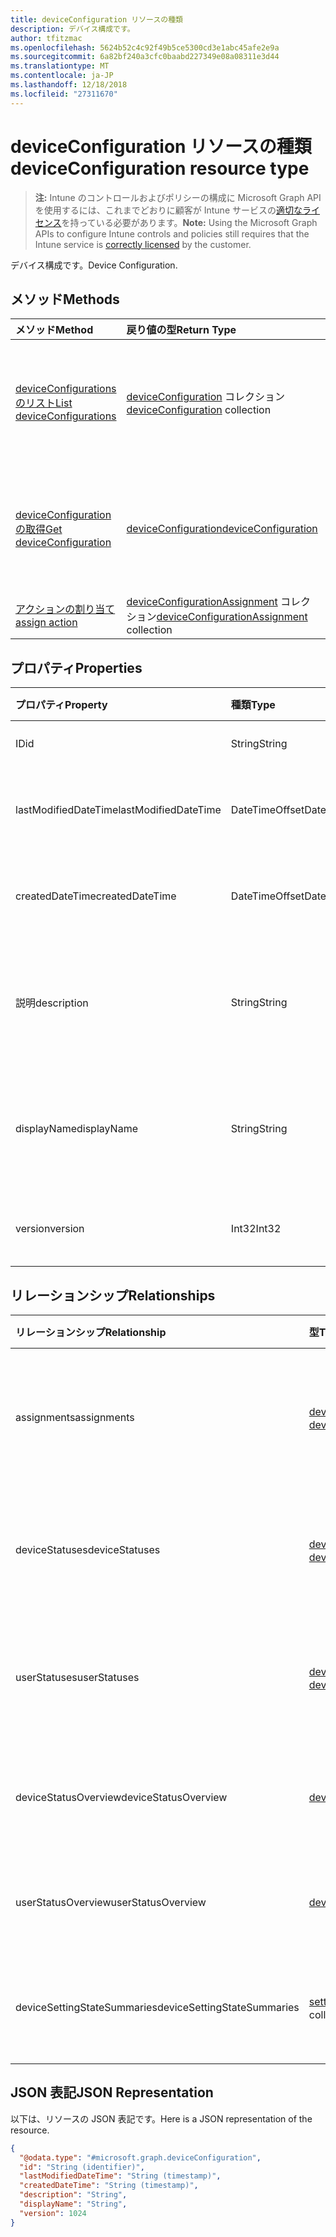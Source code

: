 ```yaml
---
title: deviceConfiguration リソースの種類
description: デバイス構成です。
author: tfitzmac
ms.openlocfilehash: 5624b52c4c92f49b5ce5300cd3e1abc45afe2e9a
ms.sourcegitcommit: 6a82bf240a3cfc0baabd227349e08a08311e3d44
ms.translationtype: MT
ms.contentlocale: ja-JP
ms.lasthandoff: 12/18/2018
ms.locfileid: "27311670"
---
```

# <a name="deviceconfiguration-resource-type"></a><span data-ttu-id="67bd5-103">deviceConfiguration リソースの種類</span><span class="sxs-lookup"><span data-stu-id="67bd5-103">deviceConfiguration resource type</span></span>

> <span data-ttu-id="67bd5-104">**注:** Intune のコントロールおよびポリシーの構成に Microsoft Graph API を使用するには、これまでどおりに顧客が Intune サービスの[適切なライセンス](https://go.microsoft.com/fwlink/?linkid=839381)を持っている必要があります。</span><span class="sxs-lookup"><span data-stu-id="67bd5-104">**Note:** Using the Microsoft Graph APIs to configure Intune controls and policies still requires that the Intune service is [correctly licensed](https://go.microsoft.com/fwlink/?linkid=839381) by the customer.</span></span>

<span data-ttu-id="67bd5-105">デバイス構成です。</span><span class="sxs-lookup"><span data-stu-id="67bd5-105">Device Configuration.</span></span>
## <a name="methods"></a><span data-ttu-id="67bd5-106">メソッド</span><span class="sxs-lookup"><span data-stu-id="67bd5-106">Methods</span></span>
|<span data-ttu-id="67bd5-107">メソッド</span><span class="sxs-lookup"><span data-stu-id="67bd5-107">Method</span></span>|<span data-ttu-id="67bd5-108">戻り値の型</span><span class="sxs-lookup"><span data-stu-id="67bd5-108">Return Type</span></span>|<span data-ttu-id="67bd5-109">説明</span><span class="sxs-lookup"><span data-stu-id="67bd5-109">Description</span></span>|
|:---|:---|:---|
|[<span data-ttu-id="67bd5-110">deviceConfigurations のリスト</span><span class="sxs-lookup"><span data-stu-id="67bd5-110">List deviceConfigurations</span></span>](../api/intune-deviceconfig-deviceconfiguration-list.md)|<span data-ttu-id="67bd5-111">[deviceConfiguration](../resources/intune-deviceconfig-deviceconfiguration.md) コレクション</span><span class="sxs-lookup"><span data-stu-id="67bd5-111">[deviceConfiguration](../resources/intune-deviceconfig-deviceconfiguration.md) collection</span></span>|<span data-ttu-id="67bd5-112">[deviceConfiguration](../resources/intune-deviceconfig-deviceconfiguration.md) オブジェクトのプロパティとリレーションシップをリストします。</span><span class="sxs-lookup"><span data-stu-id="67bd5-112">List properties and relationships of the [deviceConfiguration](../resources/intune-deviceconfig-deviceconfiguration.md) objects.</span></span>|
|[<span data-ttu-id="67bd5-113">deviceConfiguration の取得</span><span class="sxs-lookup"><span data-stu-id="67bd5-113">Get deviceConfiguration</span></span>](../api/intune-deviceconfig-deviceconfiguration-get.md)|[<span data-ttu-id="67bd5-114">deviceConfiguration</span><span class="sxs-lookup"><span data-stu-id="67bd5-114">deviceConfiguration</span></span>](../resources/intune-deviceconfig-deviceconfiguration.md)|<span data-ttu-id="67bd5-115">[deviceConfiguration](../resources/intune-deviceconfig-deviceconfiguration.md) オブジェクトのプロパティとリレーションシップを読み取ります。</span><span class="sxs-lookup"><span data-stu-id="67bd5-115">Read properties and relationships of the [deviceConfiguration](../resources/intune-deviceconfig-deviceconfiguration.md) object.</span></span>|
|[<span data-ttu-id="67bd5-116">アクションの割り当て</span><span class="sxs-lookup"><span data-stu-id="67bd5-116">assign action</span></span>](../api/intune-deviceconfig-deviceconfiguration-assign.md)|<span data-ttu-id="67bd5-117">[deviceConfigurationAssignment](../resources/intune-deviceconfig-deviceconfigurationassignment.md) コレクション</span><span class="sxs-lookup"><span data-stu-id="67bd5-117">[deviceConfigurationAssignment](../resources/intune-deviceconfig-deviceconfigurationassignment.md) collection</span></span>|<span data-ttu-id="67bd5-118">まだ文書化されていません</span><span class="sxs-lookup"><span data-stu-id="67bd5-118">Not yet documented</span></span>|

## <a name="properties"></a><span data-ttu-id="67bd5-119">プロパティ</span><span class="sxs-lookup"><span data-stu-id="67bd5-119">Properties</span></span>
|<span data-ttu-id="67bd5-120">プロパティ</span><span class="sxs-lookup"><span data-stu-id="67bd5-120">Property</span></span>|<span data-ttu-id="67bd5-121">種類</span><span class="sxs-lookup"><span data-stu-id="67bd5-121">Type</span></span>|<span data-ttu-id="67bd5-122">説明</span><span class="sxs-lookup"><span data-stu-id="67bd5-122">Description</span></span>|
|:---|:---|:---|
|<span data-ttu-id="67bd5-123">ID</span><span class="sxs-lookup"><span data-stu-id="67bd5-123">id</span></span>|<span data-ttu-id="67bd5-124">String</span><span class="sxs-lookup"><span data-stu-id="67bd5-124">String</span></span>|<span data-ttu-id="67bd5-125">エンティティのキー。</span><span class="sxs-lookup"><span data-stu-id="67bd5-125">Key of the entity.</span></span>|
|<span data-ttu-id="67bd5-126">lastModifiedDateTime</span><span class="sxs-lookup"><span data-stu-id="67bd5-126">lastModifiedDateTime</span></span>|<span data-ttu-id="67bd5-127">DateTimeOffset</span><span class="sxs-lookup"><span data-stu-id="67bd5-127">DateTimeOffset</span></span>|<span data-ttu-id="67bd5-128">オブジェクトの最終更新の DateTime。</span><span class="sxs-lookup"><span data-stu-id="67bd5-128">DateTime the object was last modified.</span></span>|
|<span data-ttu-id="67bd5-129">createdDateTime</span><span class="sxs-lookup"><span data-stu-id="67bd5-129">createdDateTime</span></span>|<span data-ttu-id="67bd5-130">DateTimeOffset</span><span class="sxs-lookup"><span data-stu-id="67bd5-130">DateTimeOffset</span></span>|<span data-ttu-id="67bd5-131">オブジェクトが作成された DateTime。</span><span class="sxs-lookup"><span data-stu-id="67bd5-131">DateTime the object was created.</span></span>|
|<span data-ttu-id="67bd5-132">説明</span><span class="sxs-lookup"><span data-stu-id="67bd5-132">description</span></span>|<span data-ttu-id="67bd5-133">String</span><span class="sxs-lookup"><span data-stu-id="67bd5-133">String</span></span>|<span data-ttu-id="67bd5-134">デバイス構成について管理者が提供した説明です。</span><span class="sxs-lookup"><span data-stu-id="67bd5-134">Admin provided description of the Device Configuration.</span></span>|
|<span data-ttu-id="67bd5-135">displayName</span><span class="sxs-lookup"><span data-stu-id="67bd5-135">displayName</span></span>|<span data-ttu-id="67bd5-136">String</span><span class="sxs-lookup"><span data-stu-id="67bd5-136">String</span></span>|<span data-ttu-id="67bd5-137">デバイス構成について管理者が指定した名前です。</span><span class="sxs-lookup"><span data-stu-id="67bd5-137">Admin provided name of the device configuration.</span></span>|
|<span data-ttu-id="67bd5-138">version</span><span class="sxs-lookup"><span data-stu-id="67bd5-138">version</span></span>|<span data-ttu-id="67bd5-139">Int32</span><span class="sxs-lookup"><span data-stu-id="67bd5-139">Int32</span></span>|<span data-ttu-id="67bd5-140">デバイス構成のバージョン。</span><span class="sxs-lookup"><span data-stu-id="67bd5-140">Version of the device configuration.</span></span>|

## <a name="relationships"></a><span data-ttu-id="67bd5-141">リレーションシップ</span><span class="sxs-lookup"><span data-stu-id="67bd5-141">Relationships</span></span>
|<span data-ttu-id="67bd5-142">リレーションシップ</span><span class="sxs-lookup"><span data-stu-id="67bd5-142">Relationship</span></span>|<span data-ttu-id="67bd5-143">型</span><span class="sxs-lookup"><span data-stu-id="67bd5-143">Type</span></span>|<span data-ttu-id="67bd5-144">説明</span><span class="sxs-lookup"><span data-stu-id="67bd5-144">Description</span></span>|
|:---|:---|:---|
|<span data-ttu-id="67bd5-145">assignments</span><span class="sxs-lookup"><span data-stu-id="67bd5-145">assignments</span></span>|<span data-ttu-id="67bd5-146">[deviceConfigurationAssignment](../resources/intune-deviceconfig-deviceconfigurationassignment.md) コレクション</span><span class="sxs-lookup"><span data-stu-id="67bd5-146">[deviceConfigurationAssignment](../resources/intune-deviceconfig-deviceconfigurationassignment.md) collection</span></span>|<span data-ttu-id="67bd5-147">デバイスの構成プロファイルの割り当てのリスト。</span><span class="sxs-lookup"><span data-stu-id="67bd5-147">The list of assignments for the device configuration profile.</span></span>|
|<span data-ttu-id="67bd5-148">deviceStatuses</span><span class="sxs-lookup"><span data-stu-id="67bd5-148">deviceStatuses</span></span>|<span data-ttu-id="67bd5-149">[deviceConfigurationDeviceStatus](../resources/intune-deviceconfig-deviceconfigurationdevicestatus.md) コレクション</span><span class="sxs-lookup"><span data-stu-id="67bd5-149">[deviceConfigurationDeviceStatus](../resources/intune-deviceconfig-deviceconfigurationdevicestatus.md) collection</span></span>|<span data-ttu-id="67bd5-150">デバイスごとのデバイス構成のインストール状況。</span><span class="sxs-lookup"><span data-stu-id="67bd5-150">Device configuration installation status by device.</span></span>|
|<span data-ttu-id="67bd5-151">userStatuses</span><span class="sxs-lookup"><span data-stu-id="67bd5-151">userStatuses</span></span>|<span data-ttu-id="67bd5-152">[deviceConfigurationUserStatus](../resources/intune-deviceconfig-deviceconfigurationuserstatus.md) コレクション</span><span class="sxs-lookup"><span data-stu-id="67bd5-152">[deviceConfigurationUserStatus](../resources/intune-deviceconfig-deviceconfigurationuserstatus.md) collection</span></span>|<span data-ttu-id="67bd5-153">ユーザーごとのデバイス構成のインストール状態です。</span><span class="sxs-lookup"><span data-stu-id="67bd5-153">Device configuration installation status by user.</span></span>|
|<span data-ttu-id="67bd5-154">deviceStatusOverview</span><span class="sxs-lookup"><span data-stu-id="67bd5-154">deviceStatusOverview</span></span>|[<span data-ttu-id="67bd5-155">deviceConfigurationDeviceOverview</span><span class="sxs-lookup"><span data-stu-id="67bd5-155">deviceConfigurationDeviceOverview</span></span>](../resources/intune-deviceconfig-deviceconfigurationdeviceoverview.md)|<span data-ttu-id="67bd5-156">デバイス構成のデバイス状態の概要</span><span class="sxs-lookup"><span data-stu-id="67bd5-156">Device Configuration devices status overview</span></span>|
|<span data-ttu-id="67bd5-157">userStatusOverview</span><span class="sxs-lookup"><span data-stu-id="67bd5-157">userStatusOverview</span></span>|[<span data-ttu-id="67bd5-158">deviceConfigurationUserOverview</span><span class="sxs-lookup"><span data-stu-id="67bd5-158">deviceConfigurationUserOverview</span></span>](../resources/intune-deviceconfig-deviceconfigurationuseroverview.md)|<span data-ttu-id="67bd5-159">デバイス構成のユーザー状態の概要</span><span class="sxs-lookup"><span data-stu-id="67bd5-159">Device Configuration users status overview</span></span>|
|<span data-ttu-id="67bd5-160">deviceSettingStateSummaries</span><span class="sxs-lookup"><span data-stu-id="67bd5-160">deviceSettingStateSummaries</span></span>|<span data-ttu-id="67bd5-161">[settingStateDeviceSummary](../resources/intune-deviceconfig-settingstatedevicesummary.md) コレクション</span><span class="sxs-lookup"><span data-stu-id="67bd5-161">[settingStateDeviceSummary](../resources/intune-deviceconfig-settingstatedevicesummary.md) collection</span></span>|<span data-ttu-id="67bd5-162">デバイス構成設定状態のデバイスの要約</span><span class="sxs-lookup"><span data-stu-id="67bd5-162">Device Configuration Setting State Device Summary</span></span>|

## <a name="json-representation"></a><span data-ttu-id="67bd5-163">JSON 表記</span><span class="sxs-lookup"><span data-stu-id="67bd5-163">JSON Representation</span></span>
<span data-ttu-id="67bd5-164">以下は、リソースの JSON 表記です。</span><span class="sxs-lookup"><span data-stu-id="67bd5-164">Here is a JSON representation of the resource.</span></span>
<!-- {
  "blockType": "resource",
  "keyProperty": "id",
  "@odata.type": "microsoft.graph.deviceConfiguration"
}
-->
``` json
{
  "@odata.type": "#microsoft.graph.deviceConfiguration",
  "id": "String (identifier)",
  "lastModifiedDateTime": "String (timestamp)",
  "createdDateTime": "String (timestamp)",
  "description": "String",
  "displayName": "String",
  "version": 1024
}
```




